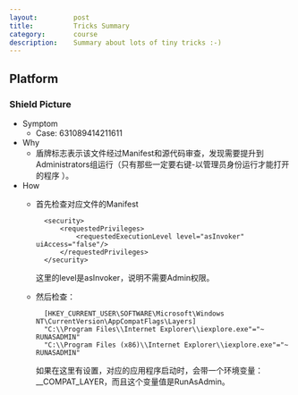 ```yaml
---
layout:         post
title:          Tricks Summary
category:       course
description:    Summary about lots of tiny tricks :-)
---
```


## Platform

### Shield Picture
- Symptom
	- Case: 631089414211611
- Why
	- 盾牌标志表示该文件经过Manifest和源代码审查，发现需要提升到Administrators组运行（只有那些一定要右键-以管理员身份运行才能打开的程序 ）。
- How
	- 首先检查对应文件的Manifest
	
			<security>
          		<requestedPrivileges>
          			<requestedExecutionLevel level="asInvoker" uiAccess="false"/>
          		</requestedPrivileges>
        	</security>

		这里的level是asInvoker，说明不需要Admin权限。
	- 然后检查：
		
			[HKEY_CURRENT_USER\SOFTWARE\Microsoft\Windows NT\CurrentVersion\AppCompatFlags\Layers]
			"C:\\Program Files\\Internet Explorer\\iexplore.exe"="~ RUNASADMIN"
			"C:\\Program Files (x86)\\Internet Explorer\\iexplore.exe"="~ RUNASADMIN"
	
		如果在这里有设置，对应的应用程序启动时，会带一个环境变量：__COMPAT_LAYER，而且这个变量值是RunAsAdmin。
		
